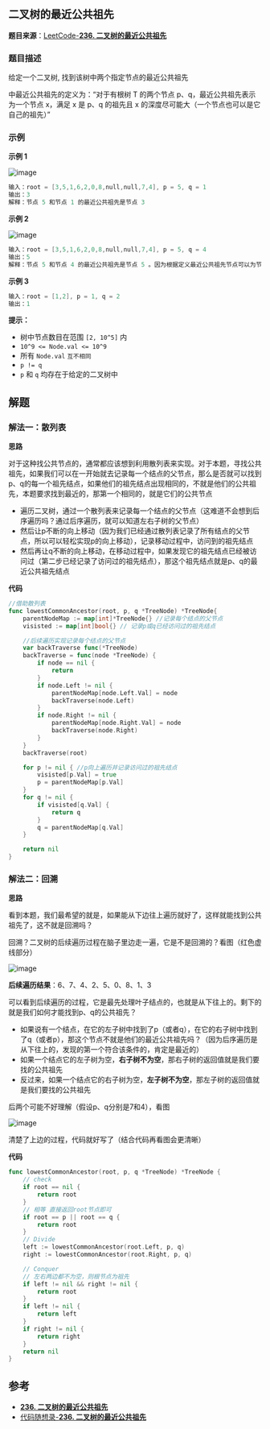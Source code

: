 
## 二叉树的最近公共祖先

**题目来源**：[LeetCode-**236. 二叉树的最近公共祖先**](https://leetcode-cn.com/problems/lowest-common-ancestor-of-a-binary-tree/)

### 题目描述

给定一个二叉树, 找到该树中两个指定节点的最近公共祖先

中最近公共祖先的定义为：“对于有根树 T 的两个节点 p、q，最近公共祖先表示为一个节点 x，满足 x 是 p、q 的祖先且 x 的深度尽可能大（一个节点也可以是它自己的祖先）”

### 示例

**示例 1**

![image](https://github.com/Rain-Life/algorithm-go/blob/master/photos/BinaryTree/236/236-1.png)

```go
输入：root = [3,5,1,6,2,0,8,null,null,7,4], p = 5, q = 1
输出：3
解释：节点 5 和节点 1 的最近公共祖先是节点 3 
```

**示例 2**

![image](https://github.com/Rain-Life/algorithm-go/blob/master/photos/BinaryTree/236/236-2.png)

```go
输入：root = [3,5,1,6,2,0,8,null,null,7,4], p = 5, q = 4
输出：5
解释：节点 5 和节点 4 的最近公共祖先是节点 5 。因为根据定义最近公共祖先节点可以为节点本身
```

**示例 3**

```go
输入：root = [1,2], p = 1, q = 2
输出：1
```

**提示：**

- 树中节点数目在范围 `[2, 10^5]` 内
- `10^9 <= Node.val <= 10^9`
- 所有 `Node.val` `互不相同`
- `p != q`
- `p` 和 `q` 均存在于给定的二叉树中

## 解题

### 解法一：散列表

**思路**

对于这种找公共节点的，通常都应该想到利用散列表来实现。对于本题，寻找公共祖先，如果我们可以在一开始就去记录每一个结点的父节点，那么是否就可以找到p、q的每一个祖先结点，如果他们的祖先结点出现相同的，不就是他们的公共祖先，本题要求找到最近的，那第一个相同的，就是它们的公共节点

- 遍历二叉树，通过一个散列表来记录每一个结点的父节点（这难道不会想到后序遍历吗？通过后序遍历，就可以知道左右子树的父节点）
- 然后让p不断的向上移动（因为我们已经通过散列表记录了所有结点的父节点，所以可以轻松实现p的向上移动），记录移动过程中，访问到的祖先结点
- 然后再让q不断的向上移动，在移动过程中，如果发现它的祖先结点已经被访问过（第二步已经记录了访问过的祖先结点），那这个祖先结点就是p、q的最近公共祖先结点

**代码**

```go
//借助散列表
func lowestCommonAncestor(root, p, q *TreeNode) *TreeNode{
	parentNodeMap := map[int]*TreeNode{} //记录每个结点的父节点
	visisted := map[int]bool{} // 记录p或q已经访问过的祖先结点

	//后续遍历实现记录每个结点的父节点
	var backTraverse func(*TreeNode)
	backTraverse = func(node *TreeNode) {
		if node == nil {
			return
		}
		if node.Left != nil {
			parentNodeMap[node.Left.Val] = node
			backTraverse(node.Left)
		}
		if node.Right != nil {
			parentNodeMap[node.Right.Val] = node
			backTraverse(node.Right)
		}
	}
	backTraverse(root)

	for p != nil { //p向上遍历并记录访问过的祖先结点
		visisted[p.Val] = true
		p = parentNodeMap[p.Val]
	}
	for q != nil {
		if visisted[q.Val] {
			return q
		}
		q = parentNodeMap[q.Val]
	}

	return nil
}
```

### 解法二：回溯

**思路**

看到本题，我们最希望的就是，如果能从下边往上遍历就好了，这样就能找到公共祖先了，这不就是回溯吗？

回溯？二叉树的后续遍历过程在脑子里边走一遍，它是不是回溯的？看图（红色虚线部分）

![image](https://github.com/Rain-Life/algorithm-go/blob/master/photos/BinaryTree/236/236-3.png)

**后续遍历结果**：6、7、4、2、5、0、8、1、3

可以看到后续遍历的过程，它是最先处理叶子结点的，也就是从下往上的。剩下的就是我们如何才能找到p、q的公共祖先？

- 如果说有一个结点，在它的左子树中找到了p（或者q），在它的右子树中找到了q（或者p），那这个节点不就是他们的最近公共祖先吗？（因为后序遍历是从下往上的，发现的第一个符合该条件的，肯定是最近的）
- 如果一个结点它的左子树为空，**右子树不为空**，那右子树的返回值就是我们要找的公共祖先
- 反过来，如果一个结点它的右子树为空，**左子树不为空**，那左子树的返回值就是我们要找的公共祖先

后两个可能不好理解（假设p、q分别是7和4），看图

![image](https://github.com/Rain-Life/algorithm-go/blob/master/photos/BinaryTree/236/236-4.png)

清楚了上边的过程，代码就好写了（结合代码再看图会更清晰）

**代码**

```go
func lowestCommonAncestor(root, p, q *TreeNode) *TreeNode {
    // check
    if root == nil {
        return root
    }
    // 相等 直接返回root节点即可
    if root == p || root == q {
        return root
    }
    // Divide
    left := lowestCommonAncestor(root.Left, p, q)
    right := lowestCommonAncestor(root.Right, p, q)

    // Conquer
    // 左右两边都不为空，则根节点为祖先
    if left != nil && right != nil {
        return root
    }
    if left != nil {
        return left
    }
    if right != nil {
        return right
    }
    return nil
}
```

## 参考

- **[236. 二叉树的最近公共祖先](https://leetcode-cn.com/problems/lowest-common-ancestor-of-a-binary-tree/)**
- [代码随想录-**236. 二叉树的最近公共祖先**](https://programmercarl.com/0236.%E4%BA%8C%E5%8F%89%E6%A0%91%E7%9A%84%E6%9C%80%E8%BF%91%E5%85%AC%E5%85%B1%E7%A5%96%E5%85%88.html#java)